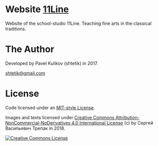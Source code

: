 # Website [11Line](https://11line.netlify.com/)
Website of the school-studio 11Line. Teaching fine arts in the classical traditions.

# The Author
Developed by Pavel Kulikov (shtetik) in 2017.

<shtetik@gmail.com>

# License
Code licensed under an [MIT-style License](https://github.com/shtetik/11line/blob/master/LICENSE).

Images and texts licensed under [Creative Commons Attribution-NonCommercial-NoDerivatives 4.0 International License](https://creativecommons.org/licenses/by-nc-nd/4.0/) (c) by Сергей Васильевич Трепак in 2018.

<a rel="license" href="http://creativecommons.org/licenses/by-nc-nd/4.0/"><img alt="Creative Commons License" style="border-width:0" src="https://i.creativecommons.org/l/by-nc-nd/4.0/88x31.png"/></a>
